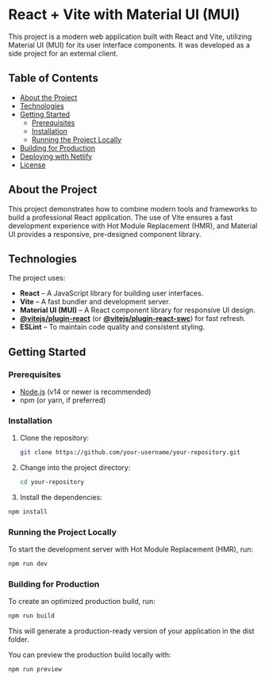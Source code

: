 # React + Vite with Material UI (MUI)

This project is a modern web application built with React and Vite, utilizing Material UI (MUI) for its user interface components. It was developed as a side project for an external client.

## Table of Contents

- [About the Project](#about-the-project)
- [Technologies](#technologies)
- [Getting Started](#getting-started)
  - [Prerequisites](#prerequisites)
  - [Installation](#installation)
  - [Running the Project Locally](#running-the-project-locally)
- [Building for Production](#building-for-production)
- [Deploying with Netlify](#deploying-with-netlify)
- [License](#license)

## About the Project

This project demonstrates how to combine modern tools and frameworks to build a professional React application. The use of Vite ensures a fast development experience with Hot Module Replacement (HMR), and Material UI provides a responsive, pre-designed component library.

## Technologies

The project uses:
- **React** – A JavaScript library for building user interfaces.
- **Vite** – A fast bundler and development server.
- **Material UI (MUI)** – A React component library for responsive UI design.
- [**@vitejs/plugin-react**](https://github.com/vitejs/vite-plugin-react) (or [**@vitejs/plugin-react-swc**](https://github.com/vitejs/vite-plugin-react-swc)) for fast refresh.
- **ESLint** – To maintain code quality and consistent styling.

## Getting Started

### Prerequisites

- [Node.js](https://nodejs.org/) (v14 or newer is recommended)
- npm (or yarn, if preferred)

### Installation

1. Clone the repository:
   ```bash
   git clone https://github.com/your-username/your-repository.git
    ```
2. Change into the project directory:
      ```bash
      cd your-repository
      ````
3. Install the dependencies:
 ```bash 
 npm install
 ```

### Running the Project Locally
To start the development server with Hot Module Replacement (HMR), run:
 ```bash 
 npm run dev
 ```
 ### Building for Production
To create an optimized production build, run:
```bash
npm run build
```
This will generate a production-ready version of your application in the dist folder.

You can preview the production build locally with:
```bash
npm run preview
```
